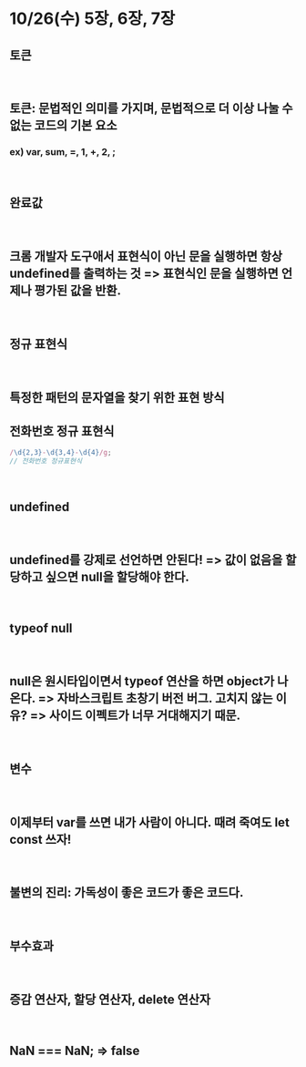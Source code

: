 # 10/26(수) 5장, 6장, 7장

## 토큰

<br>

## 토큰: 문법적인 의미를 가지며, 문법적으로 더 이상 나눌 수 없는 코드의 기본 요소

### ex) var, sum, =, 1, +, 2, ;

<br>

## 완료값

<br>

## 크롬 개발자 도구애서 표현식이 아닌 문을 실행하면 항상 undefined를 출력하는 것 => 표현식인 문을 실행하면 언제나 평가된 값을 반환.

<br>

## 정규 표현식

<br>

## 특정한 패턴의 문자열을 찾기 위한 표현 방식

## 전화번호 정규 표현식

```javascript
/\d{2,3}-\d{3,4}-\d{4}/g;
// 전화번호 정규표현식
```

<br>

## undefined

<br>

## undefined를 강제로 선언하면 안된다! => 값이 없음을 할당하고 싶으면 null을 할당해야 한다.

<br>

## typeof null

<br>

## null은 원시타입이면서 typeof 연산을 하면 object가 나온다. => 자바스크립트 초창기 버전 버그. 고치지 않는 이유? => 사이드 이펙트가 너무 거대해지기 때문.

<br>

## 변수

<br>

## 이제부터 var를 쓰면 내가 사람이 아니다. 때려 죽여도 let const 쓰자!

<br>

## 불변의 진리: 가독성이 좋은 코드가 좋은 코드다.

<br>

## 부수효과

<br>

## 증감 연산자, 할당 연산자, delete 연산자

<br>

## NaN === NaN; => false
